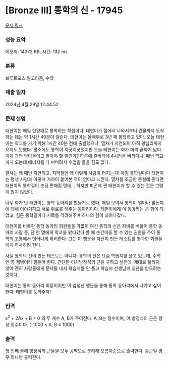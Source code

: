 # [Bronze III] 통학의 신 - 17945 

[문제 링크](https://www.acmicpc.net/problem/17945) 

### 성능 요약

메모리: 14372 KB, 시간: 132 ms

### 분류

브루트포스 알고리즘, 수학

### 제출 일자

2024년 4월 29일 12:44:52

### 문제 설명

<p>태현이는 매일 한양대로 통학하는 학생이다. 태현이가 집에서 나와서부터 건물까지 도착하는 데는 약 1시간 40분이 걸린다. 태현이는 올해부로 3년 째 통학하고 있다. 오늘 태현이는 학교를 가기 위해 1시간 40분 전에 출발했으나, 열차가 지연되어 아직 왕십리까지 오지도 못했다. 평소에도 통학이 지긋지긋했지만 오늘 태현이는 화가 머리 끝까지 났다. 이게 과연 받아들이고 말아야 할 일인가? 하루에 길바닥에 4시간을 버리다니! 매번 학교까지 오는데 에너지를 다 써버려서 수업을 들을 힘도 없다.</p>

<p>열차는 왜 매번 지연되고, 지하철엔 왜 이렇게 사람이 터지는가! 아침 통학길마다 태현이는 평생 사람과 이렇게 가까이 붙어본 적이 없다고 느낀다. 열차를 조금만 증설해 준다면 태현이의 통학길이 조금 편해질 텐데… 하지만 피곤에 쩐 태현이가 할 수 있는 것은 그렇게 많지 않았다.</p>

<p>너무 화가 난 태현이는 통학 동아리를 만들기로 했다. 매일 모여서 통학이 얼마나 힘든지에 대해 이야기하고 서로 위로를 해주는 동아리이다. 태현이에게 이 동아리는 큰 힘이 되었고, 힘든 통학길마다 서로를 격려해주며 하나의 힘이 되어나갔다.</p>

<p>태현이를 비롯한 통학 동아리 회원들을 가엾이 여긴 통학의 신은 자비를 베풀어 통학 동아리 사람 중, 단 한 명에게 학교를 왔다갔다 할 때 순간이동 할 수 있는 권한을 주어 통학의 고통에서 벗어나게 하려한다. 그는 이 행운을 자신이 만든 테스트를 통과한 회원들에게 하사하려 한다. </p>

<p>사실 통학의 신이 만든 테스트는 아니다. 통학의 신은 요즘 학습지를 풀고 있는데, 수학엔 영 젬병이라 힘들어 한다. 간단한 이차방정식의 근을 구하고 싶은데, 제대로 풀리지 않아 괜히 사람들에게 문제를 내서 학습지를 안 풀고 학습지 선생님께 칭찬을 받으려는 것이다.</p>

<p>태현이는 통학 동아리 회장이지만 이 엄청난 행운을 통해 통학 동아리에서 나가고 싶어한다. 태현이를 도와주자!</p>

### 입력 

 <p>x<sup>2</sup>  + 2Ax + B = 0 의 두 계수 A, B가 주어진다. A, B는 정수이며, 이 방정식의 근은 항상 정수이다. (-1000 ≤ A, B ≤ 1000)</p>

### 출력 

 <p>첫 번째 줄에 방정식의 근들을 모두 공백으로 분리해 오름차순으로 출력한다. 중근일 경우 하나만 출력한다.</p>

